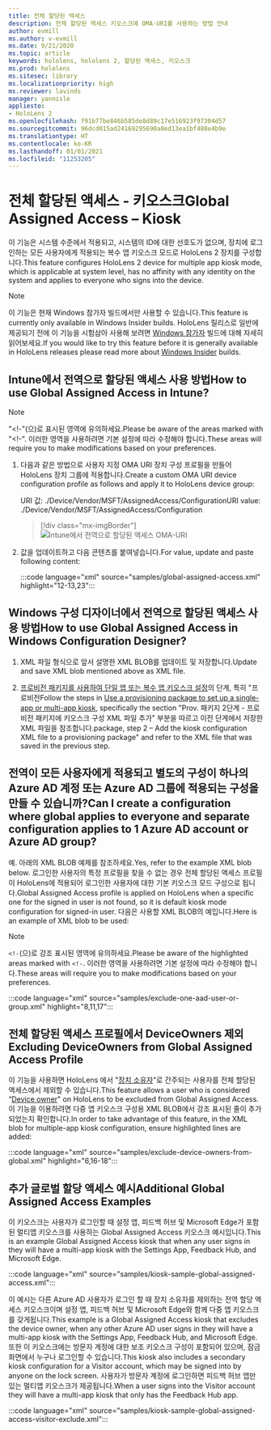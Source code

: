 ```yaml
---
title: 전체 할당된 액세스
description: 전체 할당된 액세스 키오스크에 OMA-URI를 사용하는 방법 안내
author: evmill
ms.author: v-evmill
ms.date: 9/21/2020
ms.topic: article
keywords: hololens, hololens 2, 할당된 액세스, 키오스크
ms.prod: hololens
ms.sitesec: library
ms.localizationpriority: high
ms.reviewer: lavinds
manager: yannisle
appliesto:
- HoloLens 2
ms.openlocfilehash: f91b77be846b585de8d89c17e516923f97304d57
ms.sourcegitcommit: 96dcd015ad24169295690a8ed13ea1bf480e4b9e
ms.translationtype: HT
ms.contentlocale: ko-KR
ms.lasthandoff: 01/01/2021
ms.locfileid: "11253205"
---
```

# <span data-ttu-id="0aa60-104">전체 할당된 액세스 - 키오스크</span><span class="sxs-lookup"><span data-stu-id="0aa60-104">Global Assigned Access – Kiosk</span></span>

<span data-ttu-id="0aa60-105">이 기능은 시스템 수준에서 적용되고, 시스템의 ID에 대한 선호도가 없으며, 장치에 로그인하는 모든 사용자에게 적용되는 복수 앱 키오스크 모드로 HoloLens 2 장치를 구성합니다.</span><span class="sxs-lookup"><span data-stu-id="0aa60-105">This feature configures HoloLens 2 device for multiple app kiosk mode, which is applicable at system level, has no affinity with any identity on the system and applies to everyone who signs into the device.</span></span>

> [!NOTE]
> <span data-ttu-id="0aa60-106">이 기능은 현재 Windows 참가자 빌드에서만 사용할 수 있습니다.</span><span class="sxs-lookup"><span data-stu-id="0aa60-106">This feature is currently only available in Windows Insider builds.</span></span> <span data-ttu-id="0aa60-107">HoloLens 릴리스로 일반에 제공되기 전에 이 기능을 시험삼아 사용해 보려면 [Windows 참가자](hololens-insider.md) 빌드에 대해 자세히 읽어보세요.</span><span class="sxs-lookup"><span data-stu-id="0aa60-107">If you would like to try this feature before it is generally available in HoloLens releases please read more about [Windows Insider](hololens-insider.md) builds.</span></span>

## <span data-ttu-id="0aa60-108">Intune에서 전역으로 할당된 액세스 사용 방법</span><span class="sxs-lookup"><span data-stu-id="0aa60-108">How to use Global Assigned Access in Intune?</span></span>

> [!NOTE]
> <span data-ttu-id="0aa60-109">"<!-"(으)로 표시된 영역에 유의하세요.</span><span class="sxs-lookup"><span data-stu-id="0aa60-109">Please be aware of the areas marked with "<!-".</span></span> <span data-ttu-id="0aa60-110">이러한 영역을 사용하려면 기본 설정에 따라 수정해야 합니다.</span><span class="sxs-lookup"><span data-stu-id="0aa60-110">These areas will require you to make modifications based on your preferences.</span></span>

1. <span data-ttu-id="0aa60-111">다음과 같은 방법으로 사용자 지정 OMA URI 장치 구성 프로필을 만들어 HoloLens 장치 그룹에 적용합니다.</span><span class="sxs-lookup"><span data-stu-id="0aa60-111">Create a custom OMA URI device configuration profile as follows and apply it to HoloLens device group:</span></span>

    <span data-ttu-id="0aa60-112">URI 값: ./Device/Vendor/MSFT/AssignedAccess/Configuration</span><span class="sxs-lookup"><span data-stu-id="0aa60-112">URI value: ./Device/Vendor/MSFT/AssignedAccess/Configuration</span></span>

    > [!div class="mx-imgBorder"]
    > ![Intune에서 전역으로 할당된 액세스 OMA-URI](images/global-assigned-access-omauri.png)

2. <span data-ttu-id="0aa60-114">값을 업데이트하고 다음 콘텐츠를 붙여넣습니다.</span><span class="sxs-lookup"><span data-stu-id="0aa60-114">For value, update and paste following content:</span></span>

    :::code language="xml" source="samples/global-assigned-access.xml" highlight="12-13,23":::

## <span data-ttu-id="0aa60-115">Windows 구성 디자이너에서 전역으로 할당된 액세스 사용 방법</span><span class="sxs-lookup"><span data-stu-id="0aa60-115">How to use Global Assigned Access in Windows Configuration Designer?</span></span>

1. <span data-ttu-id="0aa60-116">XML 파일 형식으로 앞서 설명한 XML BLOB를 업데이트 및 저장합니다.</span><span class="sxs-lookup"><span data-stu-id="0aa60-116">Update and save XML blob mentioned above as XML file.</span></span> 

2. <span data-ttu-id="0aa60-117">[프로비전 패키지를 사용하여 단일 앱 또는 복수 앱 키오스크 설정](https://docs.microsoft.com/hololens/hololens-kiosk#use-a-provisioning-package-to-set-up-a-single-app-or-multi-app-kiosk)의 단계, 특히 "프로비전</span><span class="sxs-lookup"><span data-stu-id="0aa60-117">Follow the steps in [Use a provisioning package to set up a single-app or multi-app kiosk](https://docs.microsoft.com/hololens/hololens-kiosk#use-a-provisioning-package-to-set-up-a-single-app-or-multi-app-kiosk), specifically the section "Prov.</span></span> <span data-ttu-id="0aa60-118">패키지 2단계 - 프로비전 패키지에 키오스크 구성 XML 파일 추가" 부분을 따르고 이전 단계에서 저장한 XML 파일을 참조합니다.</span><span class="sxs-lookup"><span data-stu-id="0aa60-118">package, step 2 – Add the kiosk configuration XML file to a provisioning package" and refer to the XML file that was saved in the previous step.</span></span>

## <span data-ttu-id="0aa60-119">전역이 모든 사용자에게 적용되고 별도의 구성이 하나의 Azure AD 계정 또는 Azure AD 그룹에 적용되는 구성을 만들 수 있습니까?</span><span class="sxs-lookup"><span data-stu-id="0aa60-119">Can I create a configuration where global applies to everyone and separate configuration applies to 1 Azure AD account or Azure AD group?</span></span> 

<span data-ttu-id="0aa60-120">예. 아래의 XML BLOB 예제를 참조하세요.</span><span class="sxs-lookup"><span data-stu-id="0aa60-120">Yes, refer to the example XML blob below.</span></span> <span data-ttu-id="0aa60-121">로그인한 사용자의 특정 프로필을 찾을 수 없는 경우 전체 할당된 액세스 프로필이 HoloLens에 적용되어 로그인한 사용자에 대한 기본 키오스크 모드 구성으로 됩니다.</span><span class="sxs-lookup"><span data-stu-id="0aa60-121">Global Assigned Access profile is applied on HoloLens when a specific one for the signed in user is not found, so it is default kiosk mode configuration for signed-in user.</span></span>
<span data-ttu-id="0aa60-122">다음은 사용할 XML BLOB의 예입니다.</span><span class="sxs-lookup"><span data-stu-id="0aa60-122">Here is an example of XML blob to be used:</span></span>

> [!NOTE]
> <span data-ttu-id="0aa60-123">`<!-`(으)로 강조 표시된 영역에 유의하세요.</span><span class="sxs-lookup"><span data-stu-id="0aa60-123">Please be aware of the highlighted areas marked with `<!-`.</span></span> <span data-ttu-id="0aa60-124">이러한 영역을 사용하려면 기본 설정에 따라 수정해야 합니다.</span><span class="sxs-lookup"><span data-stu-id="0aa60-124">These areas will require you to make modifications based on your preferences.</span></span>

 :::code language="xml" source="samples/exclude-one-aad-user-or-group.xml" highlight="8,11,17":::

## <span data-ttu-id="0aa60-125">전체 할당된 액세스 프로필에서 DeviceOwners 제외</span><span class="sxs-lookup"><span data-stu-id="0aa60-125">Excluding DeviceOwners from Global Assigned Access Profile</span></span>

<span data-ttu-id="0aa60-126">이 기능을 사용하면 HoloLens 에서 "[장치 소유자](security-adminless-os.md)"로 간주되는 사용자를 전체 할당된 액세스에서 제외할 수 있습니다.</span><span class="sxs-lookup"><span data-stu-id="0aa60-126">This feature allows a user who is considered “[Device owner](security-adminless-os.md)" on HoloLens to be excluded from Global Assigned Access.</span></span> <span data-ttu-id="0aa60-127">이 기능을 이용하려면 다중 앱 키오스크 구성용 XML BLOB에서 강조 표시된 줄이 추가되었는지 확인합니다.</span><span class="sxs-lookup"><span data-stu-id="0aa60-127">In order to take advantage of this feature, in the XML blob for multiple-app kiosk configuration, ensure highlighted lines are added:</span></span>

 :::code language="xml" source="samples/exclude-device-owners-from-global.xml" highlight="6,16-18":::

## <span data-ttu-id="0aa60-128">추가 글로벌 할당 액세스 예시</span><span class="sxs-lookup"><span data-stu-id="0aa60-128">Additional Global Assigned Access Examples</span></span>

<span data-ttu-id="0aa60-129">이 키오스크는 사용자가 로그인할 때 설정 앱, 피드백 허브 및 Microsoft Edge가 포함된 멀티앱 키오스크를 사용하는 Global Assigned Access 키오스크 예시입니다.</span><span class="sxs-lookup"><span data-stu-id="0aa60-129">This is an example Global Assigned Access kiosk that when any user signs in they will have a multi-app kiosk with the Settings App, Feedback Hub, and Microsoft Edge.</span></span>

:::code language="xml" source="samples/kiosk-sample-global-assigned-access.xml":::

<span data-ttu-id="0aa60-130">이 예시는 다른 Azure AD 사용자가 로그인 할 때 장치 소유자를 제외하는 전역 할당 액세스 키오스크이며 설정 앱, 피드백 허브 및 Microsoft Edge와 함께 다중 앱 키오스크를 갖게됩니다.</span><span class="sxs-lookup"><span data-stu-id="0aa60-130">This example is a Global Assigned Access kiosk that excludes the device owner, when any other Azure AD user signs in they will have a multi-app kiosk with the Settings App, Feedback Hub, and Microsoft Edge.</span></span> <span data-ttu-id="0aa60-131">또한 이 키오스크에는 방문자 계정에 대한 보조 키오스크 구성이 포함되어 있으며, 잠금 화면에서 누구나 로그인할 수 있습니다.</span><span class="sxs-lookup"><span data-stu-id="0aa60-131">This kiosk also includes a secondary kiosk configuration for a Visitor account, which may be signed into by anyone on the lock screen.</span></span> <span data-ttu-id="0aa60-132">사용자가 방문자 계정에 로그인하면 피드백 허브 앱만 있는 멀티앱 키오스크가 제공됩니다.</span><span class="sxs-lookup"><span data-stu-id="0aa60-132">When a user signs into the Visitor account they will have a multi-app kiosk that only has the Feedback Hub app.</span></span>

:::code language="xml" source="samples/kiosk-sample-global-assigned-access-visitor-exclude.xml":::
